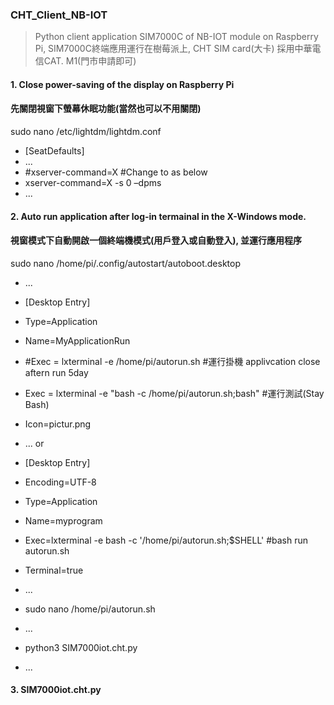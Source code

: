 ### CHT_Client_NB-IOT 

> Python client application SIM7000C of NB-IOT module on Raspberry Pi, SIM7000C終端應用運行在樹莓派上, CHT SIM card(大卡) 採用中華電信CAT. M1(門市申請即可)

#### 1. Close power-saving of the display on Raspberry Pi
#### 先關閉視窗下螢幕休眠功能(當然也可以不用關閉)

sudo nano /etc/lightdm/lightdm.conf 
* [SeatDefaults]
* ...
* #xserver-command=X	    #Change to as below
* xserver-command=X -s 0 –dpms
* ...

#### 2. Auto run application after log-in termainal in the X-Windows mode.
#### 視窗模式下自動開啟一個終端機模式(用戶登入或自動登入), 並運行應用程序

sudo nano /home/pi/.config/autostart/autoboot.desktop 
* ...
* [Desktop Entry]
* Type=Application
* Name=MyApplicationRun
* #Exec = lxterminal -e /home/pi/autorun.sh               #運行掛機 applivcation close aftern run 5day 
* Exec = lxterminal -e "bash -c /home/pi/autorun.sh;bash" #運行測試(Stay Bash)
* Icon=pictur.png
* ...
or

* [Desktop Entry]
* Encoding=UTF-8
* Type=Application
* Name=myprogram
* Exec=lxterminal -e bash -c '/home/pi/autorun.sh;$SHELL' #bash run autorun.sh
* Terminal=true
* ...

* sudo nano /home/pi/autorun.sh
* ...
* python3 SIM7000iot.cht.py
* ...

#### 3. SIM7000iot.cht.py


